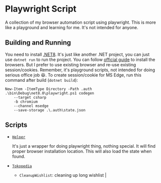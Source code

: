 ﻿# Playwright Script

A collection of my browser automation script using playwright. 
This is more like a playground and learning for me. It's not intended for anyone.

## Building and Running

You need to install [.NET8](https://get.dot.net/8). It's just like another .NET project, you can just use `dotnet run` 
to run the project. You can follow [official guide](https://playwright.dev/dotnet/docs/browsers) to install the browsers. 
But I prefer to use existing browser and re-use existing session/cookies. Remember, it's playground scripts, not intended 
for doing serious office job 😆. 
To create session/cookie for MS Edge, run this command after build (`dotnet build`): 
```pwsh
New-Item -ItemType Directory -Path .auth
.\bin\Debug\net8.0\playwright.ps1 codegen 
    --target csharp 
    -b chromium 
    --channel msedge 
    --save-storage .\.auth\state.json
```

## Scripts

- [`Helper`](Helper.cs)
  
  It's just a wrapper for doing playwright thing, nothing special. 
  It will find proper browser installation location. 
  This will also load the state when found.
- [`Tokopedia`](Tokopedia.cs)
  - `CleanupWishlist`: cleaning up long wishlist
                                                                                                                                                     |